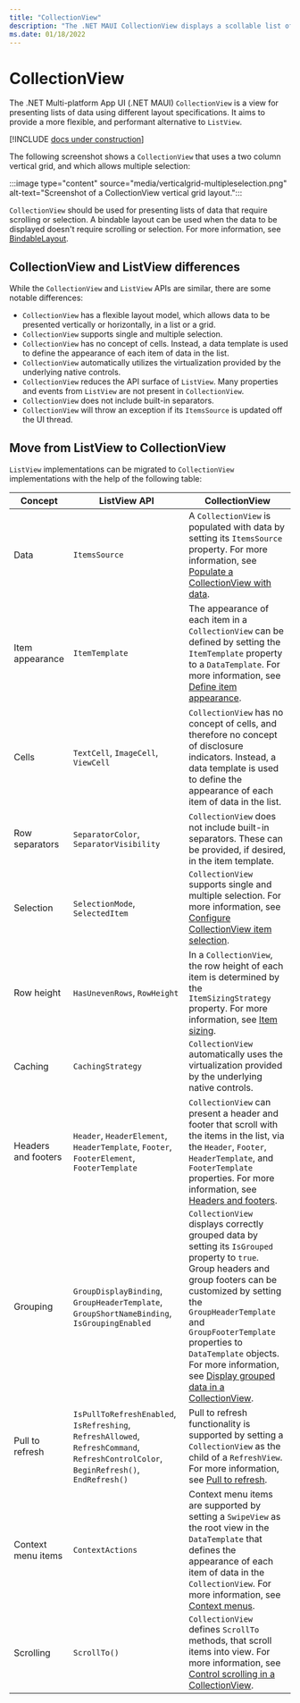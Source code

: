 ```yaml
---
title: "CollectionView"
description: "The .NET MAUI CollectionView displays a scollable list of selectable data items, using different layout specifications."
ms.date: 01/18/2022
---
```


# CollectionView

The .NET Multi-platform App UI (.NET MAUI) `CollectionView` is a view for presenting lists of data using different layout specifications. It aims to provide a more flexible, and performant alternative to `ListView`.

[!INCLUDE [docs under construction](~/includes/preview-note.md)]

The following screenshot shows a `CollectionView` that uses a two column vertical grid, and which allows multiple selection:

:::image type="content" source="media/verticalgrid-multipleselection.png" alt-text="Screenshot of a CollectionView vertical grid layout.":::

`CollectionView` should be used for presenting lists of data that require scrolling or selection. A bindable layout can be used when the data to be displayed doesn't require scrolling or selection. For more information, see [BindableLayout](~/user-interface/layouts/bindablelayout.md).

## CollectionView and ListView differences

While the `CollectionView` and `ListView` APIs are similar, there are some notable differences:

- `CollectionView` has a flexible layout model, which allows data to be presented vertically or horizontally, in a list or a grid.
- `CollectionView` supports single and multiple selection.
- `CollectionView` has no concept of cells. Instead, a data template is used to define the appearance of each item of data in the list.
- `CollectionView` automatically utilizes the virtualization provided by the underlying native controls.
- `CollectionView` reduces the API surface of `ListView`. Many properties and events from `ListView` are not present in `CollectionView`.
- `CollectionView` does not include built-in separators.
- `CollectionView` will throw an exception if its `ItemsSource` is updated off the UI thread.

## Move from ListView to CollectionView

`ListView` implementations can be migrated to `CollectionView` implementations with the help of the following table:

| Concept | ListView API | CollectionView |
|---|---|---|
| Data | `ItemsSource` | A `CollectionView` is populated with data by setting its `ItemsSource` property. For more information, see [Populate a CollectionView with data](populate-data.md#populate-a-collectionview-with-data). |
| Item appearance | `ItemTemplate` | The appearance of each item in a `CollectionView` can be defined by setting the `ItemTemplate` property to a `DataTemplate`. For more information, see [Define item appearance](populate-data.md#define-item-appearance). |
| Cells | `TextCell`, `ImageCell`, `ViewCell` | `CollectionView` has no concept of cells, and therefore no concept of disclosure indicators. Instead, a data template is used to define the appearance of each item of data in the list. |
| Row separators | `SeparatorColor`, `SeparatorVisibility` | `CollectionView` does not include built-in separators. These can be provided, if desired, in the item template. |
| Selection | `SelectionMode`, `SelectedItem` | `CollectionView` supports single and multiple selection. For more information, see [Configure CollectionView item selection](selection.md). |
| Row height | `HasUnevenRows`, `RowHeight` | In a `CollectionView`, the row height of each item is determined by the `ItemSizingStrategy` property. For more information, see [Item sizing](layout.md#item-sizing).|
| Caching | `CachingStrategy` | `CollectionView` automatically uses the virtualization provided by the underlying native controls. |
| Headers and footers | `Header`, `HeaderElement`, `HeaderTemplate`, `Footer`, `FooterElement`, `FooterTemplate` | `CollectionView` can present a header and footer that scroll with the items in the list, via the `Header`, `Footer`, `HeaderTemplate`, and `FooterTemplate` properties. For more information, see [Headers and footers](layout.md#headers-and-footers). |
| Grouping | `GroupDisplayBinding`, `GroupHeaderTemplate`, `GroupShortNameBinding`, `IsGroupingEnabled` | `CollectionView` displays correctly grouped data by setting its `IsGrouped` property to `true`. Group headers and group footers can be customized by setting the `GroupHeaderTemplate` and `GroupFooterTemplate` properties to  `DataTemplate` objects. For more information, see [Display grouped data in a CollectionView](grouping.md). |
| Pull to refresh | `IsPullToRefreshEnabled`, `IsRefreshing`, `RefreshAllowed`, `RefreshCommand`, `RefreshControlColor`, `BeginRefresh()`, `EndRefresh()` | Pull to refresh functionality is supported by setting a `CollectionView` as the child of a `RefreshView`. For more information, see [Pull to refresh](populate-data.md#pull-to-refresh). |
| Context menu items | `ContextActions` | Context menu items are supported by setting a `SwipeView` as the root view in the `DataTemplate` that defines the appearance of each item of data in the `CollectionView`. For more information, see [Context menus](populate-data.md#context-menus). |
| Scrolling | `ScrollTo()` | `CollectionView` defines `ScrollTo` methods, that scroll items into view. For more information, see [Control scrolling in a CollectionView](scrolling.md). |
